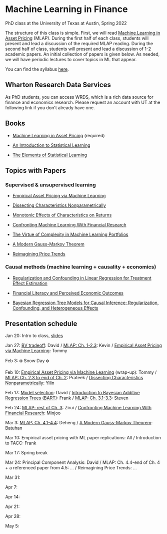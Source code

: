# Machine Learning in Finance 
PhD class at the University of Texas at Austin, Spring 2022

The structure of this class is simple.  First, we will read [Machine Learning in Asset Pricing](https://press.princeton.edu/books/hardcover/9780691218700/machine-learning-in-asset-pricing) (MLAP).  During the first half of each class, students will present and lead a discussion of the required MLAP reading.  During the second half of class, students will present and lead a discussion of 1-2 academic papers.  An initial collection of papers is given below. As needed, we will have periodic lectures to cover topics in ML that appear.  

You can find the syllabus [here](course_outline.pdf).

## Wharton Research Data Services

As PhD students, you can access WRDS, which is a rich data source for finance and economics research.  Please request an account with UT at the following link if you don't already have one.

## Books

- [Machine Learning in Asset Pricing](https://press.princeton.edu/books/hardcover/9780691218700/machine-learning-in-asset-pricing) (required)

- [An Introduction to Statistical Learning](https://hastie.su.domains/ISLR2/ISLRv2_website.pdf)  

- [The Elements of Statistical Learning](https://hastie.su.domains/ElemStatLearn/printings/ESLII_print12_toc.pdf)

## Topics with Papers

### Supervised & unsupervised learning

- [Empirical Asset Pricing via Machine Learning](https://academic.oup.com/rfs/article/33/5/2223/5758276)

- [Dissecting Characteristics Nonparametrically](https://faculty.chicagobooth.edu/-/media/faculty/michael-weber/nonparametrics.pdf)

- [Monotonic Effects of Characteristics on Returns](papers/Monotonic_AOAS_2020production.pdf)

- [Confronting Machine Learning With Financial Research](https://arxiv.org/pdf/2103.00366.pdf)

- [The Virtue of Complexity in Machine Learning Portfolios](https://papers.ssrn.com/sol3/papers.cfm?abstract_id=3984925)

- [A Modern Gauss-Markov Theorem](papers/Hansen2021_ModernGaussMarkovTheorem.pdf)

- [Reimagining Price Trends](https://papers.ssrn.com/sol3/papers.cfm?abstract_id=3756587)

### Causal methods (machine learning + causality + economics)

- [Regularization and Confounding in Linear Regression for Treatment Effect Estimation](https://projecteuclid.org/journals/bayesian-analysis/volume-13/issue-1/Regularization-and-Confounding-in-Linear-Regression-for-Treatment-Effect-Estimation/10.1214/16-BA1044.full)

- [Financial Literacy and Perceived Economic Outcomes](https://papers.ssrn.com/sol3/papers.cfm?abstract_id=3302978)

- [Bayesian Regression Tree Models for Causal Inference: Regularization, Confounding, and Heterogeneous Effects](https://projecteuclid.org/journals/bayesian-analysis/volume-15/issue-3/Bayesian-Regression-Tree-Models-for-Causal-Inference--Regularization-Confounding/10.1214/19-BA1195.full)

## Presentation schedule

Jan 20: Intro to class, [slides](slides/MLinFinance_Intro.pdf)

Jan 27: [BV tradeoff](slides/MLinFinance_BVtradeoff.pdf): David / [MLAP: Ch. 1-2.3](slides/2022-01-27MachineLearninginAssetPricing.pdf): Kevin / [Empirical Asset Pricing via Machine Learning](slides/EmpiricalAssetPricingviaMachineLearningpresentation.pdf): Tommy

Feb 3: :snowflake: Snow Day :snowflake: 

Feb 10: [Empirical Asset Pricing via Machine Learning](slides/EmpiricalAssetPricingviaMachineLearningpresentation.pdf) (wrap-up): Tommy / [MLAP: Ch. 2.3 to end of Ch. 2](slides/prateek.pptx): Prateek / [Dissecting Characteristics Nonparametrically](slides/DissectingParamsNonparametrically_YH.pdf): Yilin

Feb 17: [Model selection](slides/MLinFinance_BVtradeoff.pdf): David / [Introduction to Bayesian Additive Regression Trees (BART)](slides/BART___Overiew.pdf): Frank / [MLAP: Ch. 3.1-3.3](slides/MLAPCh31-33.pdf): Steven

Feb 24: [MLAP: rest of Ch. 3](slides/zirio.pdf): Zirui / [Confronting Machine Learning With Financial Research](slides/minjoo.pdf): Minjoo 

Mar 3: [MLAP: Ch. 4.1-4.4](slides/deheng.pdf): Deheng / [A Modern Gauss-Markov Theorem](papers/Hansen2021_ModernGaussMarkovTheorem.pdf): Batuhan

Mar 10: Empirical asset pricing with ML paper replications: All / Introduction to TACC: Frank

Mar 17: Spring break

Mar 24: Principal Component Analysis: David / MLAP: Ch. 4.4-end of Ch. 4 + a referenced paper from 4.5: ... / Reimagining Price Trends: ...

Mar 31:

Apr 7:

Apr 14:

Apr 21:

Apr 28:

May 5:


